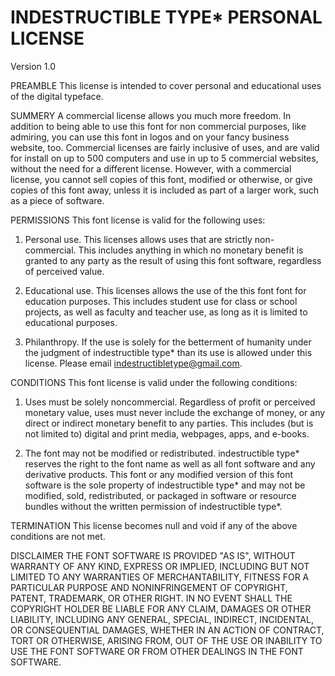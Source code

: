 INDESTRUCTIBLE TYPE* PERSONAL LICENSE
======================================

Version 1.0

PREAMBLE
This license is intended to cover personal and educational uses 
of the digital typeface.

SUMMERY
A commercial license allows you much more freedom. 
In addition to being able to use this font for non commercial 
purposes, like admiring, you can use this font in logos and on 
your fancy business website, too. Commercial licenses are fairly 
inclusive of uses, and are valid for install on up to 500 computers 
and use in up to 5 commercial websites, without the need for a 
different license. However, with a commercial license, you cannot 
sell copies of this font, modified or otherwise, or give copies of 
this font away, unless it is included as part of a larger work, such 
as a piece of software.

PERMISSIONS
This font license is valid for the following uses:

1) Personal use. This licenses allows uses that are strictly non-
commercial. This includes anything in which no monetary
benefit is granted to any party as the result of using this font
software, regardless of perceived value.

2) Educational use. This licenses allows the use of the this font
font for education purposes. This includes student use for class
or school projects, as well as faculty and teacher use, as long as
it is limited to educational purposes.

3) Philanthropy. If the use is solely for the betterment of humanity
under the judgment of indestructible type* than its use is allowed 
under this license. Please email indestructibletype@gmail.com.

CONDITIONS
This font license is valid under the following conditions:

1) Uses must be solely noncommercial. Regardless of profit or
perceived monetary value, uses must never include the exchange
of money, or any direct or indirect monetary benefit to any 
parties. This includes (but is not limited to) digital and print media, 
webpages, apps, and e-books.

2) The font may not be modified or redistributed.  indestructible
type* reserves the right to the font name as well as
all font software and any derivative products. This font or any
modified version of this font software is the sole property of
indestructible type* and may not be modified, sold, redistributed, 
or packaged in software or resource bundles without the written
permission of indestructible type*.

TERMINATION
This license becomes null and void if any of the above conditions are
not met.

DISCLAIMER
THE FONT SOFTWARE IS PROVIDED "AS IS", WITHOUT WARRANTY OF ANY KIND,
EXPRESS OR IMPLIED, INCLUDING BUT NOT LIMITED TO ANY WARRANTIES OF
MERCHANTABILITY, FITNESS FOR A PARTICULAR PURPOSE AND NONINFRINGEMENT
OF COPYRIGHT, PATENT, TRADEMARK, OR OTHER RIGHT. IN NO EVENT SHALL THE
COPYRIGHT HOLDER BE LIABLE FOR ANY CLAIM, DAMAGES OR OTHER LIABILITY,
INCLUDING ANY GENERAL, SPECIAL, INDIRECT, INCIDENTAL, OR CONSEQUENTIAL
DAMAGES, WHETHER IN AN ACTION OF CONTRACT, TORT OR OTHERWISE, ARISING
FROM, OUT OF THE USE OR INABILITY TO USE THE FONT SOFTWARE OR FROM
OTHER DEALINGS IN THE FONT SOFTWARE.
